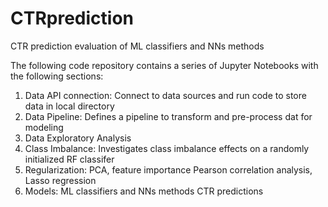 # CTRprediction
CTR prediction evaluation of ML classifiers and NNs methods

The following code repository contains a series of Jupyter Notebooks with the following sections:
1. Data API connection: Connect to data sources and run code to store data in local directory
2. Data Pipeline: Defines a pipeline to transform and pre-process dat for modeling
3. Data Exploratory Analysis
4. Class Imbalance: Investigates class imbalance effects on a randomly initialized RF classifer
5. Regularization: PCA, feature importance Pearson correlation analysis, Lasso regression
6. Models: ML classifiers and NNs methods CTR predictions
